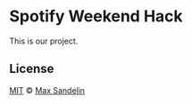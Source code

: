 # Spotify Weekend Hack
This is our project.


## License
[MIT](LICENSE) © [Max Sandelin](https://github.com/themaxsandelin)
